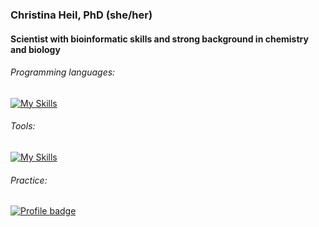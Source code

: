 ### Christina Heil, PhD (she/her)

#### Scientist with bioinformatic skills and strong background in chemistry and biology

###### Programming languages:

[![My Skills](https://skillicons.dev/icons?i=py,r,bash,cpp)](https://skillicons.dev)

###### Tools:

[![My Skills](https://skillicons.dev/icons?i=git,github,vscode,vim,docker)](https://skillicons.dev)

###### Practice:

[![Profile badge](https://www.codewars.com/users/hitowie/badges/large)](https://www.codewars.com/users/hitowie/)
